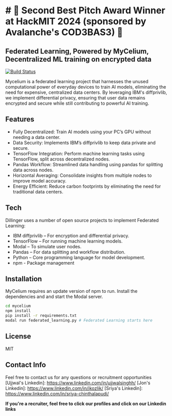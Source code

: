 # # 🥈 Second Best Pitch Award Winner at HackMIT 2024 (sponsored by Avalanche's COD3BAS3) 🚀

## Federated Learning, Powered by MyCelium, Decentralized ML training on encrypted data 


[![Build Status](https://travis-ci.org/joemccann/dillinger.svg?branch=master)](https://travis-ci.org/joemccann/dillinger)

Mycelium is a federated learning project that harnesses the unused computational power of everyday devices to train AI models, eliminating the need for expensive, centralized data centers. By leveraging IBM's diffprivlib, we implement differential privacy, ensuring that user data remains encrypted and secure while still contributing to powerful AI training.

## Features

- Fully Decentralized: Train AI models using your PC’s GPU without needing a data center.
- Data Security: Implements IBM’s diffprivlib to keep data private and secure.
- TensorFlow Integration: Perform machine learning tasks using TensorFlow, split across decentralized nodes.
- Pandas Workflow: Streamlined data handling using pandas for splitting data across nodes.
- Horizontal Averaging: Consolidate insights from multiple nodes to improve model accuracy.
- Energy Efficient: Reduce carbon footprints by eliminating the need for traditional data centers.

## Tech

Dillinger uses a number of open source projects to implement Federated Learning:

- IBM diffprivlib – For encryption and differential privacy.
- TensorFlow – For running machine learning models.
- Modal – To simulate user nodes.
- Pandas – For data splitting and workflow distribution.
- Python – Core programming language for model development.
- npm - Package management

## Installation
MyCelium requires an update version of npm to run.
Install the dependencies and and start the Modal server.

```sh
cd mycelium
npm install
pip install -r requirements.txt
modal run federated_learning.py # Federated Learning starts here
```

## License

MIT
## Contact Info
Feel free to contact us for any questions or recruitment opportunities
[Ujjwal's Linkedin]: <https://www.linkedin.com/in/ujjwalsinghh/>
   [Jon's Linkedin]: <https://www.linkedin.com/in/jkozlik/>
   [Sriya's Linkedin]: <https://www.linkedin.com/in/sriya-chinthalapudi/>


**If you're a recruiter, feel free to click our profiles and click on our Linkedin links**
